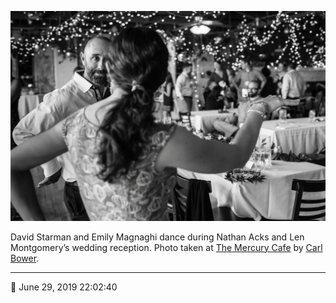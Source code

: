 ![David Starman and Emily Magnaghi dance](assets/07670546137f04027c7c7cae70235105.webp)

David Starman and Emily Magnaghi dance during Nathan Acks and Len Montgomery’s wedding reception. Photo taken at [The Mercury Cafe](http://mercurycafe.com/) by [Carl Bower](http://carlbowerphotos.com/).

- - - -

📅 June 29, 2019 22:02:40
